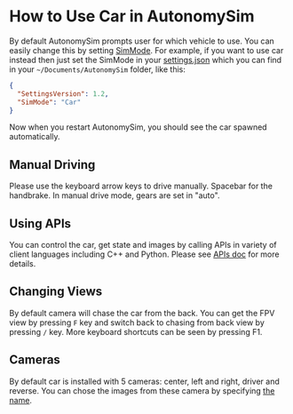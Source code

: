 # How to Use Car in AutonomySim

By default AutonomySim prompts user for which vehicle to use. You can easily change this by setting [SimMode](settings.md#SimMode). For example, if you want to use car instead then just set the SimMode in your [settings.json](settings.md) which you can find in your `~/Documents/AutonomySim` folder, like this:

```json
{
  "SettingsVersion": 1.2,
  "SimMode": "Car"
}
```

Now when you restart AutonomySim, you should see the car spawned automatically.

## Manual Driving 

Please use the keyboard arrow keys to drive manually. Spacebar for the handbrake. In manual drive mode, gears are set in "auto".

## Using APIs

You can control the car, get state and images by calling APIs in variety of client languages including C++ and Python. Please see [APIs doc](apis.md) for more details.

## Changing Views

By default camera will chase the car from the back. You can get the FPV view by pressing `F` key and switch back to chasing from back view by pressing `/` key. More keyboard shortcuts can be seen by pressing F1.

## Cameras

By default car is installed with 5 cameras: center, left and right, driver and reverse. You can chose the images from these camera by specifying [the name](image_apis.md#available_cameras).
